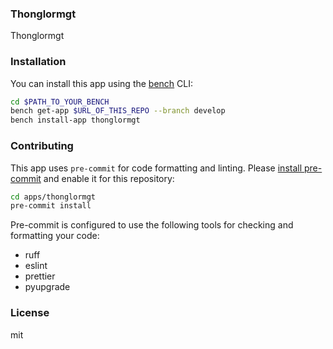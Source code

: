 ### Thonglormgt

Thonglormgt

### Installation

You can install this app using the [bench](https://github.com/frappe/bench) CLI:

```bash
cd $PATH_TO_YOUR_BENCH
bench get-app $URL_OF_THIS_REPO --branch develop
bench install-app thonglormgt
```

### Contributing

This app uses `pre-commit` for code formatting and linting. Please [install pre-commit](https://pre-commit.com/#installation) and enable it for this repository:

```bash
cd apps/thonglormgt
pre-commit install
```

Pre-commit is configured to use the following tools for checking and formatting your code:

- ruff
- eslint
- prettier
- pyupgrade

### License

mit
